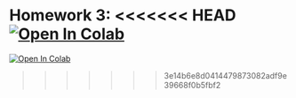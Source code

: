 Homework 3:
<<<<<<< HEAD
[![Open In Colab](https://colab.research.google.com/assets/colab-badge.svg)](https://colab.research.google.com/github/ml-mipt/ml-mipt/blob/advanced/homeworks/homework3_qlearning/homework3_qlearning.ipynb)
=======
[![Open In Colab](https://colab.research.google.com/assets/colab-badge.svg)](https://colab.research.google.com/github/ml-mipt/ml-mipt/blob/master/homeworks_advanced/homework3_qlearning/homework3_qlearning.ipynb)
>>>>>>> 3e14b6e8d0414479873082adf9e39668f0b5fbf2
